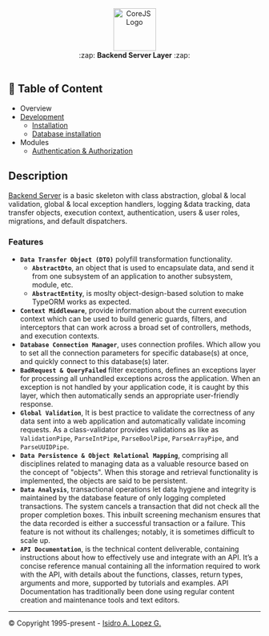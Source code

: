 <div align="center">
  <img height="85" src="https://ialopezg.com/packages/corejs/corejs-logo.png" alt="CoreJS Logo" />
</div>

<div align="center">
  :zap: <strong>Backend Server Layer</strong> :zap:
</div>
<br />

## :book: Table of Content
 - Overview
 - [Development](development/index.md)
   - [Installation](development/installation.md)
   - [Database installation](development/database.md)
 - Modules
     - [Authentication & Authorization](modules/auth/index.md)

## Description

[Backend Server](https://github.com/ialopezg/backend) is a basic skeleton with class abstraction, global & local validation, global & local exception handlers, logging &data tracking, data transfer objects, execution context, authentication, users & user roles, migrations, and default dispatchers.

### Features

- **`Data Transfer Object (DTO)`** polyfill transformation functionality.
  - **`AbstractDto`**,  an object that is used to encapsulate data, and send it from one subsystem of an application to another subsystem, module, etc.
  - **`AbstractEntity`**, is moslty object-design-based solution to make TypeORM works as expected.
- **`Context Middleware`**, provide information about the current execution context which can be used to build generic guards, filters, and interceptors that can work across a broad set of controllers, methods, and execution contexts.
- **`Database Connection Manager`**, uses connection profiles. Which allow you to set all the connection parameters for specific database(s) at once, and quickly connect to this database(s) later.
- **`BadRequest & QueryFailed`** filter exceptions, defines an exceptions layer for processing all unhandled exceptions across the application. When an exception is not handled by your application code, it is caught by this layer, which then automatically sends an appropriate user-friendly response.
- **`Global Validation`**, It is best practice to validate the correctness of any data sent into a web application and automatically validate incoming requests. As a class-validator provides validations as like as `ValidationPipe`, `ParseIntPipe`, `ParseBoolPipe`, `ParseArrayPipe`, and `ParseUUIDPipe`.
- **`Data Persistence & Object Relational Mapping`**, comprising all disciplines related to managing data as a valuable resource based on the concept of "objects". When this storage and retrieval functionality is implemented, the objects are said to be persistent.
- **`Data Analysis`**, transactional operations let data hygiene and integrity is maintained by the database feature of only logging completed transactions. The system cancels a transaction that did not check all the proper completion boxes. This inbuilt screening mechanism ensures that the data recorded is either a successful transaction or a failure. This feature is not without its challenges; notably, it is sometimes difficult to scale up.
- **`API Documentation`**, is the technical content deliverable, containing instructions about how to effectively use and integrate with an API. It’s a concise reference manual containing all the information required to work with the API, with details about the functions, classes, return types, arguments and more, supported by tutorials and examples. API Documentation has traditionally been done using regular content creation and maintenance tools and text editors.

---

&copy; Copyright 1995-present - [Isidro A. Lopez G.](https://ialopezg.com/)
